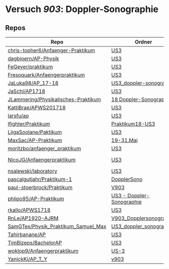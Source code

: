 # Versuch *903*: Doppler-Sonographie

## Repos

|                                       Repo                                       |                                                       Ordner                                                        |                                                                                                                                                 PDFs                                                                                                                                                  |
|----------------------------------------------------------------------------------|---------------------------------------------------------------------------------------------------------------------|-------------------------------------------------------------------------------------------------------------------------------------------------------------------------------------------------------------------------------------------------------------------------------------------------------|
|[chris-topher6/Anfaenger-Praktikum](../repo/chris-topher6/Anfaenger-Praktikum)    |[US3](https://github.com/chris-topher6/Anfaenger-Praktikum/tree/master/US3)                                          |–                                                                                                                                                                                                                                                                                                      |
|[dagbjoern/AP-Physik](../repo/dagbjoern/AP-Physik)                                |[US3](https://github.com/dagbjoern/AP-Physik/tree/master/US3)                                                        |–                                                                                                                                                                                                                                                                                                      |
|[FeGeyer/praktikum](../repo/FeGeyer/praktikum)                                    |[US3](https://github.com/FeGeyer/praktikum/tree/master/4_Semester/US3)                                               |[US3.pdf](https://docs.google.com/viewer?url=https://raw.githubusercontent.com/FeGeyer/praktikum/master/4_Semester/PDF-Dateien/US3.pdf)                                                                                                                                                                |
|[Fresoquark/Anfaengerpraktikum](../repo/Fresoquark/Anfaengerpraktikum)            |[US3](https://github.com/Fresoquark/Anfaengerpraktikum/tree/master/US3)                                              |[main.pdf](https://docs.google.com/viewer?url=https://raw.githubusercontent.com/NicoWeio/awesome-ap-pdfs/main/Fresoquark%E2%88%95Anfaengerpraktikum/903/main.pdf) \*                                                                                                                                   |
|[JaLuka98/AP_17-18](../repo/JaLuka98/AP_17-18)                                    |[US3_doppler-sonographie](https://github.com/JaLuka98/AP_17-18/tree/master/US3_doppler-sonographie)                  |–                                                                                                                                                                                                                                                                                                      |
|[JaSchl/AP1718](../repo/JaSchl/AP1718)                                            |[US3](https://github.com/JaSchl/AP1718/tree/master/US3)                                                              |–                                                                                                                                                                                                                                                                                                      |
|[JLammering/Physikalisches-Praktikum](../repo/JLammering/Physikalisches-Praktikum)|[18 Doppler-Sonographie](https://github.com/JLammering/Physikalisches-Praktikum/tree/master/18%20Doppler-Sonographie)|[main.pdf](https://docs.google.com/viewer?url=https://raw.githubusercontent.com/NicoWeio/awesome-ap-pdfs/main/JLammering%E2%88%95Physikalisches-Praktikum/903/main.pdf) \*                                                                                                                             |
|[KattiBrae/APWS201718](../repo/KattiBrae/APWS201718)                              |[US3](https://github.com/KattiBrae/APWS201718/tree/master/AP2/US3)                                                   |–                                                                                                                                                                                                                                                                                                      |
|[larsfu/ap](../repo/larsfu/ap)                                                    |[US3](https://github.com/larsfu/ap/tree/master/US3)                                                                  |[main.pdf](https://docs.google.com/viewer?url=https://raw.githubusercontent.com/NicoWeio/awesome-ap-pdfs/main/larsfu%E2%88%95ap/903/main.pdf) \*                                                                                                                                                       |
|[lfighter/Praktikum](../repo/lfighter/Praktikum)                                  |[Praktikum18-US3](https://github.com/lfighter/Praktikum/tree/master/Praktikum18-US3)                                 |–                                                                                                                                                                                                                                                                                                      |
|[LiigaSoolane/Paktikum](../repo/LiigaSoolane/Paktikum)                            |[US3](https://github.com/LiigaSoolane/Paktikum-mit-dem-Teufel/tree/main/US3)                                         |–                                                                                                                                                                                                                                                                                                      |
|[MaxSac/AP-Praktikum](../repo/MaxSac/AP-Praktikum)                                |[19-31.Mai](https://github.com/MaxSac/AP-Praktikum/tree/master/19-31.Mai)                                            |–                                                                                                                                                                                                                                                                                                      |
|[moritzbo/anfaenger_praktikum](../repo/moritzbo/anfaenger_praktikum)              |[US3](https://github.com/moritzbo/anfaenger_praktikum/tree/main/US3)                                                 |–                                                                                                                                                                                                                                                                                                      |
|[NicoJG/Anfaengerpraktikum](../repo/NicoJG/Anfaengerpraktikum)                    |[US3](https://github.com/NicoJG/Anfaengerpraktikum/tree/master/US3)                                                  |[Abgabe.pdf](https://docs.google.com/viewer?url=https://raw.githubusercontent.com/NicoJG/Anfaengerpraktikum/master/US3/Abgabe.pdf)<br/>[main.pdf](https://docs.google.com/viewer?url=https://raw.githubusercontent.com/NicoWeio/awesome-ap-pdfs/main/NicoJG%E2%88%95Anfaengerpraktikum/903/main.pdf) \*|
|[nsalewski/laboratory](../repo/nsalewski/laboratory)                              |[US3](https://github.com/nsalewski/laboratory/tree/master/US3)                                                       |[main.pdf](https://docs.google.com/viewer?url=https://raw.githubusercontent.com/NicoWeio/awesome-ap-pdfs/main/nsalewski%E2%88%95laboratory/903/main.pdf) \*                                                                                                                                            |
|[pascalgutjahr/Praktikum-1](../repo/pascalgutjahr/Praktikum-1)                    |[DopplerSono](https://github.com/pascalgutjahr/Praktikum-1/tree/master/DopplerSono)                                  |–                                                                                                                                                                                                                                                                                                      |
|[paul-stoerbrock/Praktikum](../repo/paul-stoerbrock/Praktikum)                    |[V903](https://github.com/paul-stoerbrock/Praktikum/tree/master/V903)                                                |–                                                                                                                                                                                                                                                                                                      |
|[phlipo95/AP-Praktikum](../repo/phlipo95/AP-Praktikum)                            |[US3 - Doppler-Sonographie](https://github.com/phlipo95/AP-Praktikum/tree/master/US3%20-%20Doppler-Sonographie)      |–                                                                                                                                                                                                                                                                                                      |
|[rkallo/APWS1718](../repo/rkallo/APWS1718)                                        |[US3](https://github.com/rkallo/APWS1718/tree/master/US3)                                                            |[main.pdf](https://docs.google.com/viewer?url=https://raw.githubusercontent.com/rkallo/APWS1718/master/US3/main.pdf)                                                                                                                                                                                   |
|[RnLe/AP1920-AJRM](../repo/RnLe/AP1920-AJRM)                                      |[V903_Dopplersonographie](https://github.com/RnLe/AP1920-AJRM/tree/master/V903_Dopplersonographie)                   |[V903.pdf](https://docs.google.com/viewer?url=https://raw.githubusercontent.com/RnLe/AP1920-AJRM/master/V903_Dopplersonographie/V903.pdf)                                                                                                                                                              |
|[SamGTex/Physik_Praktikum_Samuel_Max](../repo/SamGTex/Physik_Praktikum_Samuel_Max)|[US3_doppler_sonographie](https://github.com/SamGTex/Physik_Praktikum_Samuel_Max/tree/master/US3_doppler_sonographie)|[main.pdf](https://docs.google.com/viewer?url=https://raw.githubusercontent.com/NicoWeio/awesome-ap-pdfs/main/SamGTex%E2%88%95Physik_Praktikum_Samuel_Max/903/main.pdf) \*                                                                                                                             |
|[Tahirbanane/AP](../repo/Tahirbanane/AP)                                          |[US3](https://github.com/Tahirbanane/AP/tree/main/US3)                                                               |[main.pdf](https://docs.google.com/viewer?url=https://raw.githubusercontent.com/NicoWeio/awesome-ap-pdfs/main/Tahirbanane%E2%88%95AP/903/main.pdf) \*                                                                                                                                                  |
|[TimBizeps/BachelorAP](../repo/TimBizeps/BachelorAP)                              |[US3](https://github.com/TimBizeps/BachelorAP/tree/master/US3)                                                       |–                                                                                                                                                                                                                                                                                                      |
|[woklop9/Anfaengerpraktikum](../repo/woklop9/Anfaengerpraktikum)                  |[US-3](https://github.com/woklop9/Anfaengerpraktikum/tree/master/US-3)                                               |[main.pdf](https://docs.google.com/viewer?url=https://raw.githubusercontent.com/NicoWeio/awesome-ap-pdfs/main/woklop9%E2%88%95Anfaengerpraktikum/903/main.pdf) \*                                                                                                                                      |
|[YanickKi/AP_T_Y](../repo/YanickKi/AP_T_Y)                                        |[v903](https://github.com/YanickKi/AP_T_Y/tree/main/v903)                                                            |[main.pdf](https://docs.google.com/viewer?url=https://raw.githubusercontent.com/NicoWeio/awesome-ap-pdfs/main/YanickKi%E2%88%95AP_T_Y/903/main.pdf) \*                                                                                                                                                 |
